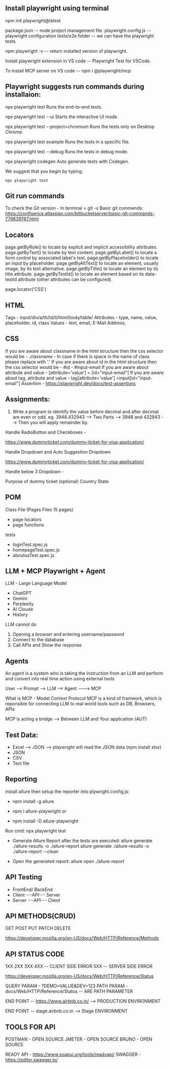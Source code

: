 ## Install playwright using terminal

npm init playwright@latest

package.json -- node project management file.
playwright.config.js -- playwright configuration
tests/e2e folder -- we can have the playwright tests.

npm playwright -v -- return installed version of playwright.

Install playwright extension in VS code -- Playwright Test for VSCode.

To install MCP server on VS code -- npm i @playwright/mcp

## Playwright suggests run commands during installaion:

npx playwright test
Runs the end-to-end tests.

npx playwright test --ui
Starts the interactive UI mode.

npx playwright test --project=chromium
Runs the tests only on Desktop Chrome.

npx playwright test example
Runs the tests in a specific file.

npx playwright test --debug
Runs the tests in debug mode.

npx playwright codegen
Auto generate tests with Codegen.

We suggest that you begin by typing:

    npx playwright test

## Git run commands

To check the Git version - In terminal = git -v
Basic git commends:
https://confluence.atlassian.com/bitbucketserver/basic-git-commands-776639767.html

## Locators

page.getByRole() to locate by explicit and implicit accessibility attributes.
page.getByText() to locate by text content.
page.getByLabel() to locate a form control by associated label's text.
page.getByPlaceholder() to locate an input by placeholder.
page.getByAltText() to locate an element, usually image, by its text alternative.
page.getByTitle() to locate an element by its title attribute.
page.getByTestId() to locate an element based on its data-testid attribute (other attributes can be configured).

page.locator('CSS')

## HTML

Tags - input/div/a/th/td/li/html/body/table/ Attributes - type, name, value, placeholder, id, class Values - text, email, E-Mail Address,

## CSS

If you are aware about classname in the html structure then the css selector would be - .classname - In case if there is space in the name of class please replace with '.'
If you are aware about id in the html structure then the css selector would be - #id - #input-email
If you are aware about attribute and value - [attribute='value'] = [id="input-email"]
If you are aware about tag, attribute and value - tag[attribute='value'] =input[id="input-email"]
Assertion - https://playwright.dev/docs/test-assertions

## Assignments:

1. Write a program to identify the value before decimal and after decimal are even or odd. eg. 3948.432943 --> Two Parts --> 3948 and 432943 --> Then you will apply remainder by.

Handle RadioButton and Checkboxes -

https://www.dummyticket.com/dummy-ticket-for-visa-application/

Handle Dropdown and Auto Suggestion Dropdown

https://www.dummyticket.com/dummy-ticket-for-visa-application/

Handle below 3 Dropdown -

Purpose of dummy ticket (optional) Country State

## POM

Class File (Pages Files 15 pages)

- page locators
- page functions

tests

- loginTest.spec.js
- homepageTest.spec.js
- aboutusTest.spec.js

## LLM + MCP Playwright + Agent

LLM - Large Language Model

- ChatGPT
- Gemini
- Perplexity
- AI Cloude
- History

LLM cannot do

1. Opening a browser and entering username/password
2. Connect to the database
3. Call APIs and Show the response

## Agents

An agent is a system who is taking the instruction from an LLM and perform and convert into real time action using external tools

User --> Prompt --> LLM --> Agent ---> MCP

What is MCP - Model Context Protocol MCP is a kind of framwork, which is reponsible for connecting LLM to real world tools such as DB, Browsers, APIs

MCP is acting a bridge --> Between LLM and Your application (AUT)

## Test Data:

- Excel --> JSON --> playwright will read the JSON data (npm install xlsx)
- JSON
- CSV
- Text file

## Reporting

install allure then setup the reporter into plywright.config.js:

- npm install -g allure

- npm i allure-playwright
  or
- npm install -D allure-playwright

Run cmd: npx playwright test <testcase suite.spec.js>

- Generate Allure Report after the tests are executed:
  allure generate ./allure-results -o ./allure-report
  allure generate ./allure-results -o ./allure-report --clean

- Open the generated report:
  allure open ./allure-report

## API Testing

- FrontEnd/ BackEnd
- Client ---API--- Server
- Server ---API--- Client

## API METHODS(CRUD)

GET POST PUT PATCH DELETE

https://developer.mozilla.org/en-US/docs/Web/HTTP/Reference/Methods

## API STATUS CODE

1XX 2XX 3XX 4XX -- CLIENT SIDE ERROR 5XX -- SERVER SIDE ERROR

https://developer.mozilla.org/en-US/docs/Web/HTTP/Reference/Status

QUERY PARAM - ?DEMO=VALUE&DEV=123
PATH PARAM - docs/Web/HTTP/Reference/Status -- ARE PATH PARAMETER

END POINT -- https://www.airbnb.co.in/ --> PRODUCTION ENVIRONMENT

END POINT -- stage.airbnb.co.in --> Stage ENVIRONMENT

## TOOLS FOR API

POSTMAN - OPEN SOURCE
JMETER - OPEN SOURCE
BRUNO - OPEN SOURCE

READY API - https://www.soapui.org/tools/readyapi/
SWAGGER - https://editor.swagger.io/
